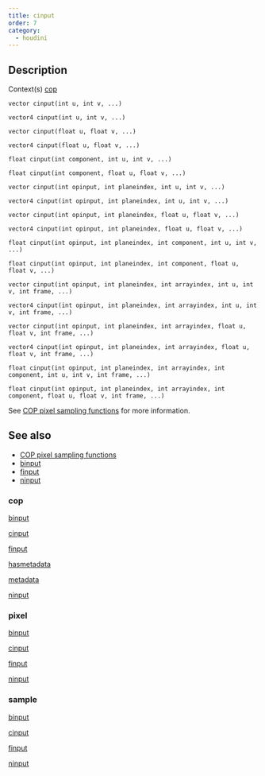 ```yaml
---
title: cinput
order: 7
category:
  - houdini
---
```


## Description

Context(s) [cop](../contexts/cop.html)

`vector cinput(int u, int v, ...)`

`vector4 cinput(int u, int v, ...)`

`vector cinput(float u, float v, ...)`

`vector4 cinput(float u, float v, ...)`

`float cinput(int component, int u, int v, ...)`

`float cinput(int component, float u, float v, ...)`

`vector cinput(int opinput, int planeindex, int u, int v, ...)`

`vector4 cinput(int opinput, int planeindex, int u, int v, ...)`

`vector cinput(int opinput, int planeindex, float u, float v, ...)`

`vector4 cinput(int opinput, int planeindex, float u, float v, ...)`

`float cinput(int opinput, int planeindex, int component, int u, int v, ...)`

`float cinput(int opinput, int planeindex, int component, float u, float v, ...)`

`vector cinput(int opinput, int planeindex, int arrayindex, int u, int v, int frame, ...)`

`vector4 cinput(int opinput, int planeindex, int arrayindex, int u, int v, int frame, ...)`

`vector cinput(int opinput, int planeindex, int arrayindex, float u, float v, int frame, ...)`

`vector4 cinput(int opinput, int planeindex, int arrayindex, float u, float v, int frame, ...)`

`float cinput(int opinput, int planeindex, int arrayindex, int component, int u, int v, int frame, ...)`

`float cinput(int opinput, int planeindex, int arrayindex, int component, float u, float v, int frame, ...)`

See [COP pixel sampling functions](../cop_sample_suite.html) for more
information.

## See also

- [COP pixel sampling functions](../cop_sample_suite.html)
- [binput](binput.html)
- [finput](finput.html)
- [ninput](ninput.html)

### cop

[binput](binput.html)

[cinput](cinput.html)

[finput](finput.html)

[hasmetadata](hasmetadata.html)

[metadata](metadata.html)

[ninput](ninput.html)

### pixel

[binput](binput.html)

[cinput](cinput.html)

[finput](finput.html)

[ninput](ninput.html)

### sample

[binput](binput.html)

[cinput](cinput.html)

[finput](finput.html)

[ninput](ninput.html)
